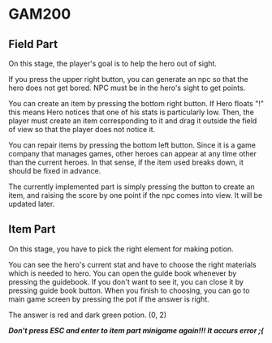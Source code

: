 # GAM200
## Field Part
On this stage, the player's goal is to help the hero out of sight.

If you press the upper right button, you can generate an npc so that the hero does not get bored. NPC must be in the hero's sight to get points.

You can create an item by pressing the bottom right button. If Hero floats "!" this means Hero notices that one of his stats is particularly low. Then, the player must create an item corresponding to it and drag it outside the field of view so that the player does not notice it.

You can repair items by pressing the bottom left button. Since it is a game company that manages games, other heroes can appear at any time other than the current heroes. In that sense, if the item used breaks down, it should be fixed in advance.

The currently implemented part is simply pressing the button to create an item, and raising the score by one point if the npc comes into view. It will be updated later.

## Item Part
On this stage, you have to pick the right element for making potion.

You can see the hero's current stat and have to choose the right materials which is needed to hero. You can open the guide book whenever by pressing the guidebook. If you don't want to see it, you can close it by pressing guide book button. When you finish to choosing, you can go to main game screen by pressing the pot if the answer is right.

The answer is red and dark green potion. (0, 2)

**_Don't press ESC and enter to item part minigame again!!! It accurs error ;(_**
